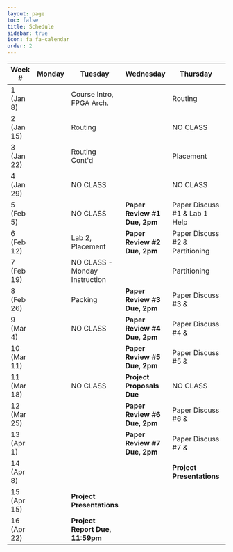 ```yaml
---
layout: page
toc: false
title: Schedule
sidebar: true
icon: fa fa-calendar
order: 2
---
```


| Week #        | Monday                        |  Tuesday                      | Wednesday                     | Thursday                      |  Friday               |
|---------------|-------------------------------|-------------------------------|-------------------------------|-------------------------------|-----------------------|
|1 (Jan 8)      |                               | Course Intro, FPGA Arch.      |                               | Routing                       |                       |
|2 (Jan 15)     |                               | Routing                       |                               | NO CLASS                      |                       |
|3 (Jan 22)     |                               | Routing Cont'd                |                               | Placement                     |                       |
|4 (Jan 29)     |                               | NO CLASS                      |                               | NO CLASS                      | **Lab 1 Due 11:59pm** | 
|5 (Feb 5)      |                               | NO CLASS                      | **Paper Review #1 Due, 2pm**  | Paper Discuss #1 & Lab 1 Help |                       |
|6 (Feb 12)     |                               | Lab 2, Placement              | **Paper Review #2 Due, 2pm**  | Paper Discuss #2 & Partitioning | **Ex. 1 Due 11:59pm** |
|7 (Feb 19)     |                               | NO CLASS - Monday Instruction |                               | Partitioning                  |                       |
|8 (Feb 26)     |                               | Packing                       | **Paper Review #3 Due, 2pm**  | Paper Discuss #3 &            | **Lab 2 Due 11:59pm** |
|9 (Mar 4)      |                               | NO CLASS                      | **Paper Review #4 Due, 2pm**  | Paper Discuss #4 &            |  |
|10 (Mar 11)    |                               |                               | **Paper Review #5 Due, 2pm**  | Paper Discuss #5 &            | **Ex. 2 Due 11:59pm**                      |
|11 (Mar 18)    |                               | NO CLASS                      | **Project Proposals Due**     | NO CLASS                      | **Lab 3 Due 11:59pm** |
|12 (Mar 25)    |                               |                               | **Paper Review #6 Due, 2pm**  | Paper Discuss #6 &            |                       |
|13 (Apr 1)     |                               |                               | **Paper Review #7 Due, 2pm**  | Paper Discuss #7 &            |                       |
|14 (Apr 8)     |                               |                               |                               | **Project Presentations**     |                       |
|15 (Apr 15)    |                               | **Project Presentations**     |                               |                               |                       |
|16 (Apr 22)    |                               | **Project Report Due, 11:59pm**|                              |                               |                       |


<!-- | Week #        | Monday                        |  Tuesday                      | Wednesday                     | Thursday                      |  Friday               |
|---------------|-------------------------------|-------------------------------|-------------------------------|-------------------------------|-----------------------|
|1 (Jan 8)      |                               | Course Introduction           |                               | FPGA Architecture             |                       |
|2 (Jan 15)     |                               | Routing                       |                               | Routing (Lab 1)               |                       |
|3 (Jan 22)     |                               | Routing Cont'd                | **Paper Review #1 Due, 2pm**  | Routing Paper Review          |                       |
|4 (Jan 29)     |                               | Placement                     |                               | Placement (Lab 2)             | **Lab 1 Due 11:59pm** | 
|5 (Feb 5)      |                               | Partitioning                  | **Paper Review #2 Due, 2pm**  | Placement Paper Review        | **Ex. 1 Due 11:59pm** |
|6 (Feb 12)     |                               | Clustering / Packing          |                               | Lab 2 Help, GDB, Valgrind     |                       |
|7 (Feb 19)     |                               | Tech Mapping                  | **Paper Review #3 Due, 2pm**  | Paper Review #3               | **Lab 2 Due 11:59pm** |
|8 (Feb 26)     |                               | NO CLASS - Holiday            |                               | Neural Networks on FPGAs      |                       |
|9 (Mar 4)      |                               | Neural Networks on FPGAs      | **Paper Review #4 Due, 2pm**  | Paper Review #4               |                       |
|10 (Mar 11)    |                               | Logic Optimization            |                               | Power Estimation/Optimization | **Lab 3 Due 11:59pm** |
|11 (Mar 18)    |                               | NO CLASS                      |                               | NO CLASS                      | **Ex. 2 Due 11:59pm** |
|12 (Mar 25)    | **Paper Review #5 Due, 2pm**  | Paper Review #5 / Final Project|                              | NO CLASS                      | **Project Proposal Due**  |
|13 (Apr 1)     |                               | Debugging FPGAs               |                               | Project Meetings              |                       |
|14 (Apr 8)     |                               | NO CLASS                      |                               | Project Meetings              |                       |
|15 (Apr 15)    | **Paper Review #6 Due, 2pm**  | Paper Review #6         | **BYU Last Day of Class. All work due except for Final Project Reports.**  || **Final Project Presentations, 3pm, CB 406** | 
|16 (Apr 18)    |   || **Final Project Reports due, 11:59pm** |
 -->
